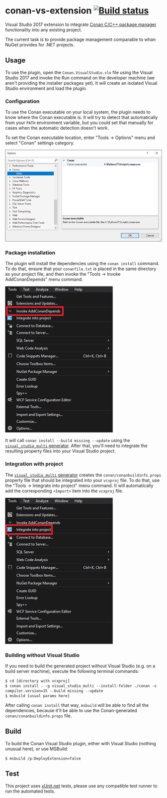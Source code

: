 conan-vs-extension [![Build status][badge-appveyor]][build-appveyor]
==================

Visual Studio 2017 extension to integrate [Conan C/C++ package manager][conan]
functionality into any existing project.

The current task is to provide package management comparable to whan NuGet
provides for .NET projects.

Usage
-----

To use the plugin, open the `Conan.VisualStudio.sln` file using the Visual
Studio 2017 and invoke the Run command on the developer machine (we aren't
providing the installer packages yet). It will create an isolated Visual Studio
environment and load the plugin.

### Configuration

To use the Conan executable on your local system, the plugin needs to know where
the Conan executable is. It will try to detect that automatically from your
`PATH` environment variable, but you could set that manually for cases when the
automatic detection doesn't work.

To set the Conan executable location, enter "Tools → Options" menu and select
"Conan" settings category.

![Settings window screenshot][screenshot-settings]

### Package installation

The plugin will install the dependencies using the `conan install` command. To
do that, ensure that your `conanfile.txt` is placed in the same directory as
your project file, and then invoke the "Tools → Invoke AddConanDepends" menu
command.

!["Invoke AddConanDepends" menu item screenshot][screenshot-addconandepends]

It will call `conan install --build missing --update` using the
[`visual_studio_multi` generator][visual_studio_multi]. After that, you'll need
to integrate the resulting property files into your Visual Studio project.

### Integration with project

The [`visual_studio_multi` generator][visual_studio_multi] creates the
`conan/conanbuildinfo.props` property file that should be integrated into your
`vcxproj` file. To do that, use the "Tools → Integrate into project" menu
command. It will automatically add the corresponding `<Import>` item into the
`vcxproj` file.

!["Integrate into project" menu item screenshot][screenshot-integrate]

### Building without Visual Studio

If you need to build the generated project without Visual Studio (e.g. on a
build server machine), execute the following terminal commands:

```console
$ cd [directory with vcxproj]
$ conan install . -g visual_studio_multi --install-folder ./conan -s compiler.version=15 --build missing --update
$ msbuild [usual params here]
```

After calling `conan install` that way, `msbuild` will be able to find all the
dependencies, because it'll be able to use the Conan-generated
`conan/conanbuildinfo.props` file.

Build
-----

To build the Conan Visual Studio plugin, either with Visual Studio (nothing
unusual here), or use MSBuild:

```console
$ msbuild /p:DeployExtension=false
```

Test
----

This project uses [xUnit.net][xunit] tests, please use any compatible test
runner to run the automated tests.

[build-appveyor]: https://ci.appveyor.com/project/ForNeVeR/conan-vs-extension/branch/master
[conan]: https://www.conan.io/
[visual_studio_multi]: http://docs.conan.io/en/latest/reference/generators/visualstudiomulti.html
[xunit]: https://xunit.github.io/

[badge-appveyor]: https://ci.appveyor.com/api/projects/status/y4srt9dcjxy466f8/branch/master?svg=true
[screenshot-addconandepends]: docs/screenshot-addconandepends.png
[screenshot-integrate]: docs/screenshot-integrate.png
[screenshot-settings]: docs/screenshot-settings.png
